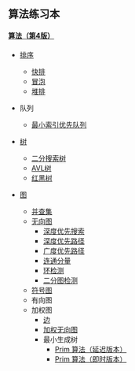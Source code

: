 ## 算法练习本

#### [算法（第4版）](http://www.ituring.com.cn/book/875)

* [排序](https://github.com/nanlong/arithmetic_rs/tree/master/src/sort)
    * [快排](https://github.com/nanlong/arithmetic_rs/blob/master/src/sort/quick_sort.rs)
    * [冒泡](https://github.com/nanlong/arithmetic_rs/blob/master/src/sort/bubble_sort.rs)
    * [堆排](https://github.com/nanlong/arithmetic_rs/blob/master/src/sort/heap_sort.rs)

* 队列
    * [最小索引优先队列](https://github.com/nanlong/arithmetic_rs/blob/master/src/queue/index_min_pq.rs)

* [树](https://github.com/nanlong/arithmetic_rs/tree/master/src/tree)
    * [二分搜索树](https://github.com/nanlong/arithmetic_rs/blob/master/src/tree/binary_search_tree.rs)
    * [AVL树](https://github.com/nanlong/arithmetic_rs/blob/master/src/tree/avl_tree.rs)
    * [红黑树](https://github.com/nanlong/arithmetic_rs/blob/master/src/tree/red_black_tree.rs)
    
* [图](https://github.com/nanlong/arithmetic_rs/tree/master/src/graph)
    * [并查集](https://github.com/nanlong/arithmetic_rs/blob/master/src/graph/union_find.rs)
    * [无向图](https://github.com/nanlong/arithmetic_rs/blob/master/src/graph/graph.rs)
        * [深度优先搜索](https://github.com/nanlong/arithmetic_rs/blob/master/src/graph/depth_first_search.rs)
        * [深度优先路径](https://github.com/nanlong/arithmetic_rs/blob/master/src/graph/depth_first_paths.rs)
        * [广度优先路径](https://github.com/nanlong/arithmetic_rs/blob/master/src/graph/breadth_first_paths.rs)
        * [连通分量](https://github.com/nanlong/arithmetic_rs/blob/master/src/graph/cc.rs)
        * [环检测](https://github.com/nanlong/arithmetic_rs/blob/master/src/graph/cycle.rs)
        * [二分图检测](https://github.com/nanlong/arithmetic_rs/blob/master/src/graph/two_color.rs)
    * [符号图](https://github.com/nanlong/arithmetic_rs/blob/master/src/graph/symbol_graph.rs)
    * 有向图
    * 加权图
        * [边](https://github.com/nanlong/arithmetic_rs/blob/master/src/graph/edge.rs)
        * [加权无向图](https://github.com/nanlong/arithmetic_rs/blob/master/src/graph/edge_weighted_graph.rs)
        * 最小生成树
            * [Prim 算法（延迟版本）](https://github.com/nanlong/arithmetic_rs/blob/master/src/graph/lazy_prim_mst.rs)
            * [Prim 算法（即时版本）](https://github.com/nanlong/arithmetic_rs/blob/master/src/graph/prim_mst.rs)